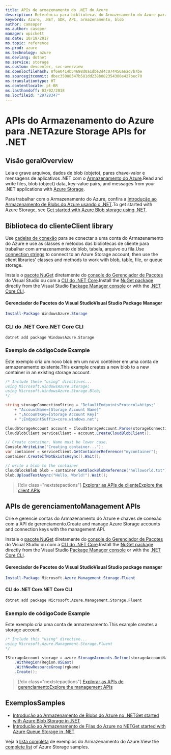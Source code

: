 ```yaml
---
title: APIs de armazenamento do .NET do Azure
description: Referência para bibliotecas do Armazenamento do Azure para .NET
keywords: Azure, .NET, SDK, API, armazenamento, blob
author: camsoper
ms.author: casoper
manager: wpickett
ms.date: 10/19/2017
ms.topic: reference
ms.prod: azure
ms.technology: azure
ms.devlang: dotnet
ms.service: storage
ms.custom: devcenter, svc-overview
ms.openlocfilehash: 8f6e0414b54698d0a1dbe3d4c074456a6ad7b7be
ms.sourcegitcommit: dbec35008347b581dd238b882354300e427bec70
ms.translationtype: HT
ms.contentlocale: pt-BR
ms.lasthandoff: 03/02/2018
ms.locfileid: "29728347"
---
```

# <a name="azure-storage-apis-for-net"></a><span data-ttu-id="8ca1a-104">APIs do Armazenamento do Azure para .NET</span><span class="sxs-lookup"><span data-stu-id="8ca1a-104">Azure Storage APIs for .NET</span></span>

## <a name="overview"></a><span data-ttu-id="8ca1a-105">Visão geral</span><span class="sxs-lookup"><span data-stu-id="8ca1a-105">Overview</span></span>

<span data-ttu-id="8ca1a-106">Leia e grave arquivos, dados de blob (objeto), pares chave-valor e mensagens de aplicativos .NET com o [Armazenamento do Azure](https://review.docs.microsoft.com/azure/storage/storage-introduction).</span><span class="sxs-lookup"><span data-stu-id="8ca1a-106">Read and write files, blob (object) data, key-value pairs, and messages from your .NET applications with [Azure Storage](https://review.docs.microsoft.com/azure/storage/storage-introduction).</span></span>

<span data-ttu-id="8ca1a-107">Para trabalhar com o Armazenamento do Azure, confira a [Introdução ao Armazenamento de Blobs do Azure usando o .NET](/azure/storage/storage-dotnet-how-to-use-blobs).</span><span class="sxs-lookup"><span data-stu-id="8ca1a-107">To get started with Azure Storage, see [Get started with Azure Blob storage using .NET](/azure/storage/storage-dotnet-how-to-use-blobs).</span></span>

## <a name="client-library"></a><span data-ttu-id="8ca1a-108">Biblioteca do cliente</span><span class="sxs-lookup"><span data-stu-id="8ca1a-108">Client library</span></span>

<span data-ttu-id="8ca1a-109">Use [cadeias de conexão](/azure/storage/storage-create-storage-account#manage-your-storage-account) para se conectar a uma conta do Armazenamento do Azure e use as classes e métodos das bibliotecas de cliente para trabalhar com armazenamento de blob, tabela, arquivo ou fila.</span><span class="sxs-lookup"><span data-stu-id="8ca1a-109">Use [connection strings](/azure/storage/storage-create-storage-account#manage-your-storage-account) to connect to an Azure Storage account, then use the client libraries' classes and methods to work with blob, table, file, or queue storage.</span></span>

<span data-ttu-id="8ca1a-110">Instale o [pacote NuGet](https://www.nuget.org/packages/WindowsAzure.Storage) diretamente do [console do Gerenciador de Pacotes][PackageManager] do Visual Studio ou com a [CLI do .NET Core][DotNetCLI].</span><span class="sxs-lookup"><span data-stu-id="8ca1a-110">Install the [NuGet package](https://www.nuget.org/packages/WindowsAzure.Storage) directly from the Visual Studio [Package Manager console][PackageManager] or with the [.NET Core CLI][DotNetCLI].</span></span>

#### <a name="visual-studio-package-manager"></a><span data-ttu-id="8ca1a-111">Gerenciador de Pacotes do Visual Studio</span><span class="sxs-lookup"><span data-stu-id="8ca1a-111">Visual Studio Package Manager</span></span>

```powershell
Install-Package WindowsAzure.Storage
```

### <a name="net-core-cli"></a><span data-ttu-id="8ca1a-112">CLI do .NET Core</span><span class="sxs-lookup"><span data-stu-id="8ca1a-112">.NET Core CLI</span></span>

```bash
dotnet add package WindowsAzure.Storage
```

### <a name="code-example"></a><span data-ttu-id="8ca1a-113">Exemplo de código</span><span class="sxs-lookup"><span data-stu-id="8ca1a-113">Code Example</span></span>

<span data-ttu-id="8ca1a-114">Este exemplo cria um novo blob em um novo contêiner em uma conta de armazenamento existente.</span><span class="sxs-lookup"><span data-stu-id="8ca1a-114">This example creates a new blob to a new container in an existing storage account.</span></span>

```csharp
/* Include these "using" directives...
using Microsoft.WindowsAzure.Storage;
using Microsoft.WindowsAzure.Storage.Blob;
*/

string storageConnectionString = "DefaultEndpointsProtocol=https;"
    + "AccountName=[Storage Account Name]"
    + ";AccountKey=[Storage Account Key]"
    + ";EndpointSuffix=core.windows.net";

CloudStorageAccount account = CloudStorageAccount.Parse(storageConnectionString);
CloudBlobClient serviceClient = account.CreateCloudBlobClient();

// Create container. Name must be lower case.
Console.WriteLine("Creating container...");
var container = serviceClient.GetContainerReference("mycontainer");
container.CreateIfNotExistsAsync().Wait();

// write a blob to the container
CloudBlockBlob blob = container.GetBlockBlobReference("helloworld.txt");
blob.UploadTextAsync("Hello, World!").Wait();
```

> [!div class="nextstepactions"]
> [<span data-ttu-id="8ca1a-115">Explorar as APIs de cliente</span><span class="sxs-lookup"><span data-stu-id="8ca1a-115">Explore the client APIs</span></span>](/dotnet/api/overview/azure/storage/client)

## <a name="management-apis"></a><span data-ttu-id="8ca1a-116">APIs de gerenciamento</span><span class="sxs-lookup"><span data-stu-id="8ca1a-116">Management APIs</span></span>

<span data-ttu-id="8ca1a-117">Crie e gerencie contas do Armazenamento do Azure e chaves de conexão com a API de gerenciamento.</span><span class="sxs-lookup"><span data-stu-id="8ca1a-117">Create and manage Azure Storage accounts and connection keys with the management API.</span></span>

<span data-ttu-id="8ca1a-118">Instale o [pacote NuGet](https://www.nuget.org/packages/Microsoft.Azure.Management.Storage.Fluent) diretamente do [console do Gerenciador de Pacotes][PackageManager] do Visual Studio ou com a [CLI do .NET Core][DotNetCLI].</span><span class="sxs-lookup"><span data-stu-id="8ca1a-118">Install the [NuGet package](https://www.nuget.org/packages/Microsoft.Azure.Management.Storage.Fluent) directly from the Visual Studio [Package Manager console][PackageManager] or with the [.NET Core CLI][DotNetCLI].</span></span>

#### <a name="visual-studio-package-manager"></a><span data-ttu-id="8ca1a-119">Gerenciador de Pacotes do Visual Studio</span><span class="sxs-lookup"><span data-stu-id="8ca1a-119">Visual Studio package manager</span></span>

```powershell
Install-Package Microsoft.Azure.Management.Storage.Fluent
```

#### <a name="net-core-cli"></a><span data-ttu-id="8ca1a-120">CLI do .NET Core</span><span class="sxs-lookup"><span data-stu-id="8ca1a-120">.NET Core CLI</span></span>

````bash
dotnet add package Microsoft.Azure.Management.Storage.Fluent
````

### <a name="code-example"></a><span data-ttu-id="8ca1a-121">Exemplo de código</span><span class="sxs-lookup"><span data-stu-id="8ca1a-121">Code Example</span></span>

<span data-ttu-id="8ca1a-122">Este exemplo cria uma conta de armazenamento.</span><span class="sxs-lookup"><span data-stu-id="8ca1a-122">This example creates a storage account.</span></span>

```csharp
/* Include this "using" directive...
using Microsoft.Azure.Management.Storage.Fluent
*/

IStorageAccount storage = azure.StorageAccounts.Define(storageAccountName)
    .WithRegion(Region.USEast)
    .WithNewResourceGroup(rgName)
    .Create();
```

> [!div class="nextstepactions"]
> [<span data-ttu-id="8ca1a-123">Explorar as APIs de gerenciamento</span><span class="sxs-lookup"><span data-stu-id="8ca1a-123">Explore the management APIs</span></span>](/dotnet/api/overview/azure/storage/management)

## <a name="samples"></a><span data-ttu-id="8ca1a-124">Exemplos</span><span class="sxs-lookup"><span data-stu-id="8ca1a-124">Samples</span></span>

* [<span data-ttu-id="8ca1a-125">Introdução ao Armazenamento de Blobs do Azure no .NET</span><span class="sxs-lookup"><span data-stu-id="8ca1a-125">Get started with Azure Blob Storage in .NET</span></span>](https://azure.microsoft.com/resources/samples/storage-blob-dotnet-getting-started/) 
* [<span data-ttu-id="8ca1a-126">Introdução ao Armazenamento de Filas do Azure no NET</span><span class="sxs-lookup"><span data-stu-id="8ca1a-126">Get started with Azure Queue Storage in .NET</span></span>](https://azure.microsoft.com/resources/samples/storage-queue-dotnet-getting-started/)

<span data-ttu-id="8ca1a-127">Veja a [lista completa](https://azure.microsoft.com/resources/samples/?platform=dotnet&term=storage) de exemplos do Armazenamento do Azure.</span><span class="sxs-lookup"><span data-stu-id="8ca1a-127">View the [complete list](https://azure.microsoft.com/resources/samples/?platform=dotnet&term=storage) of Azure Storage samples.</span></span>

[PackageManager]: https://docs.microsoft.com/nuget/tools/package-manager-console
[DotNetCLI]: https://docs.microsoft.com/dotnet/core/tools/dotnet-add-package